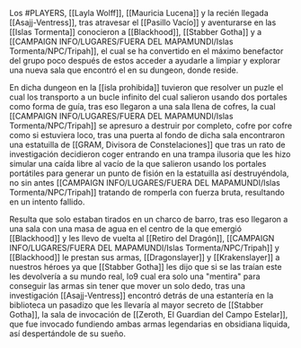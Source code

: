 Los #PLAYERS, [[Layla Wolff]], [[Mauricia Lucena]] y la recién llegada [[Asajj-Ventress]], tras atravesar el  [[Pasillo Vacío]] y aventurarse en las [[Islas Tormenta]] conocieron a [[Blackhood]], [[Stabber Gotha]] y a [[CAMPAIGN INFO/LUGARES/FUERA DEL MAPAMUNDI/Islas Tormenta/NPC/Tripah]], el cual se ha convertido en el máximo benefactor del grupo poco después de estos acceder a ayudarle a limpiar y explorar una nueva sala que encontró el en su dungeon, donde reside.

En dicha dungeon en  la [[isla prohibida]] tuvieron que resolver un puzle el cual los transporto a un bucle infinito del cual salieron usando dos portales como forma de guía, tras eso llegaron a una sala llena de cofres, la cual [[CAMPAIGN INFO/LUGARES/FUERA DEL MAPAMUNDI/Islas Tormenta/NPC/Tripah]] se apresuro a destruir por completo, cofre por cofre como si estuviera loco, tras una puerta al fondo de dicha sala encontraron una estatuilla de [[GRAM, Divisora de Constelaciones]] que tras un rato de investigación decidieron coger entrando en una trampa ilusoria que les hizo simular una caída libre al vacío de la que salieron usando los portales portátiles para generar un punto de fisión en la estatuilla así destruyéndola, no sin antes [[CAMPAIGN INFO/LUGARES/FUERA DEL MAPAMUNDI/Islas Tormenta/NPC/Tripah]] tratando de romperla con fuerza bruta, resultando en un intento fallido.

Resulta que solo estaban tirados en un charco de barro, tras eso llegaron a una sala con una masa de agua en el centro de la que emergió [[Blackhood]] y les llevo de vuelta al [[Retiro del Dragón]], [[CAMPAIGN INFO/LUGARES/FUERA DEL MAPAMUNDI/Islas Tormenta/NPC/Tripah]] y [[Blackhood]] le prestan sus armas, [[Dragonslayer]] y [[Krakenslayer]] a nuestros héroes ya que [[Stabber Gotha]] les dijo que si se las traían este les devolvería a su mundo real, lo9 cual era solo una "mentira" para conseguir las armas sin tener que mover un solo dedo, tras una investigación [[Asajj-Ventress]] encontró detrás de una estantería en la biblioteca un pasadizo que les llevaría al mayor secreto de [[Stabber Gotha]], la sala de invocación de [[Zeroth, El Guardian del Campo Estelar]], que fue invocado fundiendo ambas armas legendarias en obsidiana liquida, así despertándole de su sueño.